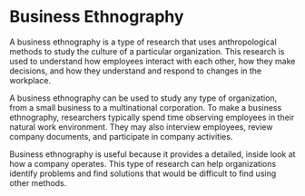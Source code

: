 # Business Ethnography

A business ethnography is a type of research that uses anthropological methods to study the culture of a particular organization. This research is used to understand how employees interact with each other, how they make decisions, and how they understand and respond to changes in the workplace.

A business ethnography can be used to study any type of organization, from a small business to a multinational corporation. To make a business ethnography, researchers typically spend time observing employees in their natural work environment. They may also interview employees, review company documents, and participate in company activities.

Business ethnography is useful because it provides a detailed, inside look at how a company operates. This type of research can help organizations identify problems and find solutions that would be difficult to find using other methods.
